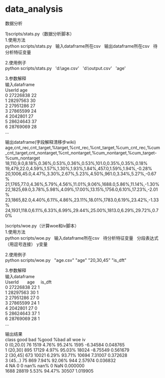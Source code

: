 # data_analysis
数据分析

1)scripts/stats.py（数据分析脚本）</br>
1.使用方法</br>
python  scripts/stats.py    输入dataframe所在csv    输出dataframe所在csv    待分析特征变量</br>

2.使用例子</br>
python  scripts/stats.py    'd:\age.csv'    'd:\output.csv'    'age'</br>

3.参数解释</br>
输入dataframe</br>
	UserId	age         </br>
0	27226838	22  </br>
1	28297563	30   </br>
2	27951286	27  </br>
3	27865599	24  </br>
4	2042801	        27  </br>
5	28624643	37   </br>
6	28769069	28</br>
...  </br>

输出dataframe(字段解释清移步wiki)</br>
age,cnt_rec,cnt_target,%target,%cnt_rec,%cnt_target,%cum_cnt_rec,%cum_cnt_target,cnt_nontarget,%cnt_nontarget,%cum_nontarget,%cum_target-%cum_nontarget </br>
18,110,9.0,8.18%,0.36%,0.53%,0.36%,0.53%,101.0,0.35%,0.35%,0.18%</br>
19,479,22.0,4.59%,1.57%,1.30%,1.93%,1.84%,457.0,1.59%,1.94%,-0.28%</br>
20,1006,45.0,4.47%,3.30%,2.67%,5.23%,4.50%,961.0,3.34%,5.27%,-0.67%</br>
21,1765,77.0,4.36%,5.79%,4.56%,11.01%,9.06%,1688.0,5.86%,11.14%,-1.30%</br>
22,1825,69.0,3.78%,5.98%,4.09%,17.00%,13.15%,1756.0,6.10%,17.23%,-2.01%</br>
23,1865,82.0,4.40%,6.11%,4.86%,23.11%,18.01%,1783.0,6.19%,23.42%,-1.33%</br>
24,1931,118.0,6.11%,6.33%,6.99%,29.44%,25.00%,1813.0,6.29%,29.72%,0.70%</br>


)scripts/woe.py（计算woe和iv脚本）</br>
1.使用方法</br>
python  scripts/woe.py    输入dataframe所在csv    待分析特征变量   分段表达式（用逗号连接）  y变量</br>

2.使用例子</br>
python  scripts/woe.py    "age.csv" "age" "20,30,45" "is_dft"</br>

3.参数解释</br>
输入dataframe</br>
	UserId	       age     is_dft</br>
0	27226838	22     1 </br>
1	28297563	30     1</br>
2	27951286	27     0</br>
3	27865599	24     1</br>
4	2042801	        27     0</br>
5	28624643	37     1</br>
6	28769069	28     1</br>
...</br>

输出结果</br>
      class  good    bad  %good    %bad    all      woe        iv</br>
0  (0,20.0]    76   1519  4.76%  95.24%   1595 -6.34584  0.048765</br>
1   (20,30]   895  17129  4.97%  95.03%  18024 -8.75549  0.561679</br>
2   (30,45]   673  10021  6.29%  93.71%  10694  7.31007  0.372628</br>
3   (45...)    75    869  7.94%  92.06%    944  2.57974  0.036832</br>
4        NA     0      0   nan%    nan%      0      NaN  0.000000</br>
             1688  28819  5.53%  94.47%  30507           1.019905</br>
